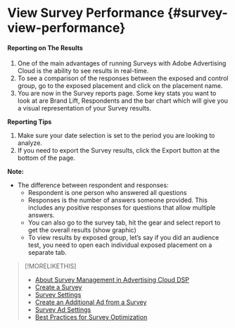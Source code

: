 # View Survey Performance {#survey-view-performance}
#### Reporting on The Results
1. One of the main advantages of running Surveys with Adobe Advertising Cloud is the ability to see results in real-time. 
  1. To see a comparison of the responses between the exposed and control group, go to the exposed placement and click on the placement name.
  1. You are now in the Survey reports page. Some key stats you want to look at are Brand Lift, Respondents and the bar chart which will give you a visual representation of your Survey results.
> 
**Reporting Tips**
1. Make sure your date selection is set to the period you are looking to analyze.
  1. If you need to export the Survey results, click the Export button at the bottom of the page.
> 
**Note:** 
  * The difference between respondent and responses:
    *	Respondent is one person who answered all questions 
    *	Responses is the number of answers someone provided. This includes any positive responses for questions that allow multiple answers.
      *	You can also go to the survey tab, hit the gear and select report to get the overall results (show graphic) 
      *	To view results by exposed group, let’s say if you did an audience test, you need to open each individual exposed placement on a separate tab.

>[!MORELIKETHIS]
>
>* [About Survey Management in Advertising Cloud DSP](survey-about.md)
>* [Create a Survey](survey-create.md)
>* [Survey Settings](survey-settings.md)
>* [Create an Additional Ad from a Survey](survey-create-additional-ad.md)
>* [Survey Ad Settings](/help/dsp/campaign-management/ads/ad-settings-survey.md)
>* [Best Practices for Survey Optimization](survey-best-practices-optimization)
